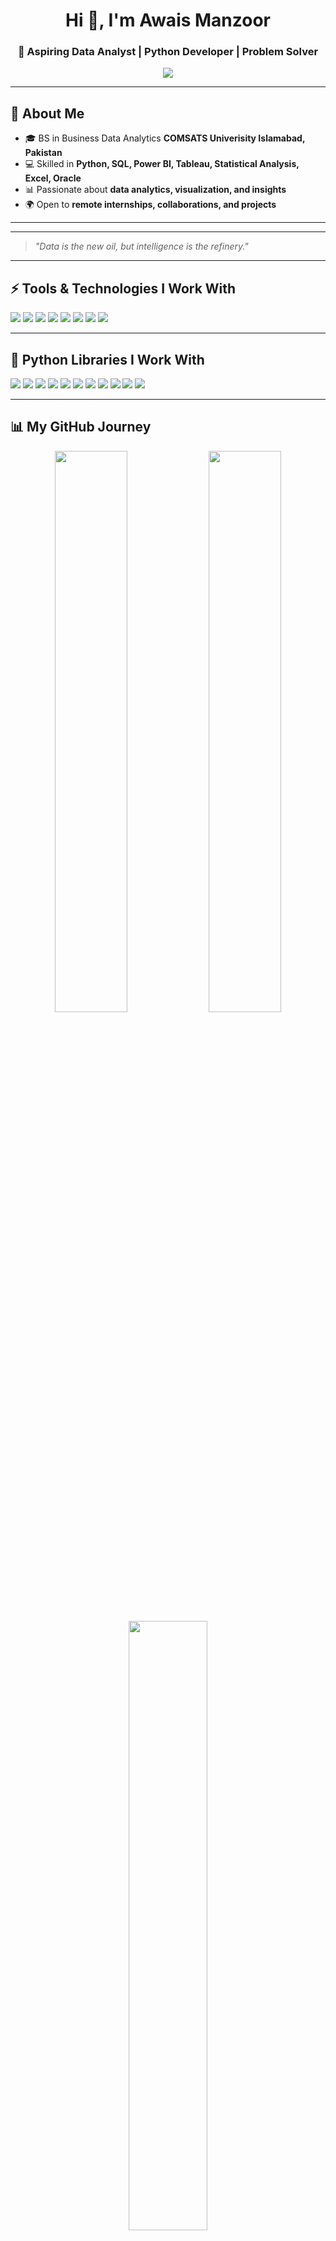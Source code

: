 <!-- Profile Header -->
<h1 align="center">Hi 👋, I'm Awais Manzoor</h1>
<h3 align="center">🚀 Aspiring Data Analyst | Python Developer | Problem Solver</h3>

<p align="center">
  <img src="https://readme-typing-svg.herokuapp.com?color=1E90FF&size=24&center=true&vCenter=true&width=600&height=45&lines=Data+Analytics+%7C+Python+Programming;SQL+%7C+Excel+%7C+Power+BI+%7C+Tableau;Turning+Data+into+Actionable+Insights" />
</p>

---

## 🔹 About Me
- 🎓 BS in Business Data Analytics  **COMSATS Univerisity Islamabad, Pakistan**  
- 💻 Skilled in **Python, SQL, Power BI, Tableau, Statistical Analysis, Excel, Oracle**  
- 📊 Passionate about **data analytics, visualization, and insights**  
- 🌍 Open to **remote internships, collaborations, and projects**  

---

---
> *"Data is the new oil, but intelligence is the refinery."*  

---

## ⚡ Tools & Technologies I Work With  

<p align="left">
  <img src="https://img.shields.io/badge/Python-1E90FF?style=for-the-badge&logo=python&logoColor=white" />
  <img src="https://img.shields.io/badge/SQL-4682B4?style=for-the-badge&logo=postgresql&logoColor=white" />
  <img src="https://img.shields.io/badge/Oracle-FF0000?style=for-the-badge&logo=oracle&logoColor=white" />
  <img src="https://img.shields.io/badge/Excel-217346?style=for-the-badge&logo=microsoft-excel&logoColor=white" />
  <img src="https://img.shields.io/badge/PowerPoint-B7472A?style=for-the-badge&logo=microsoft-powerpoint&logoColor=white" />
  <img src="https://img.shields.io/badge/Power%20BI-F2C811?style=for-the-badge&logo=powerbi&logoColor=black" />
  <img src="https://img.shields.io/badge/Tableau-E97627?style=for-the-badge&logo=tableau&logoColor=white" />
  <img src="https://img.shields.io/badge/Statistics-3B82F6?style=for-the-badge&logo=mathworks&logoColor=white" />
</p>

---

## 🐍 Python Libraries I Work With  

<p align="left">
  <img src="https://img.shields.io/badge/NumPy-013243?style=for-the-badge&logo=numpy&logoColor=white" />
  <img src="https://img.shields.io/badge/Pandas-150458?style=for-the-badge&logo=pandas&logoColor=white" />
  <img src="https://img.shields.io/badge/Seaborn-007ACC?style=for-the-badge&logo=python&logoColor=white" />
  <img src="https://img.shields.io/badge/Matplotlib-005C9E?style=for-the-badge&logo=plotly&logoColor=white" />
  <img src="https://img.shields.io/badge/Scikit--Learn-F7931E?style=for-the-badge&logo=scikit-learn&logoColor=white" />
  <img src="https://img.shields.io/badge/YData%20Profiling-5A9BD5?style=for-the-badge&logo=python&logoColor=white" />
  <img src="https://img.shields.io/badge/Skimpy-3B82F6?style=for-the-badge&logo=python&logoColor=white" />
  <img src="https://img.shields.io/badge/Sweetviz-00BFFF?style=for-the-badge&logo=python&logoColor=white" />
  <img src="https://img.shields.io/badge/D--Tale-FF4500?style=for-the-badge&logo=python&logoColor=white" />
  <img src="https://img.shields.io/badge/PyGWalker-8A2BE2?style=for-the-badge&logo=python&logoColor=white" />
  <img src="https://img.shields.io/badge/LIDA-FFD700?style=for-the-badge&logo=python&logoColor=black" />
</p>

---

## 📊 My GitHub Journey  

<div align="center">
  <img src="https://github-readme-stats.vercel.app/api?username=Awais11227&show_icons=true&theme=default&hide_border=true&title_color=1E90FF&icon_color=00BFFF&text_color=0f172a" width="48%" />
  <img src="https://github-readme-streak-stats.herokuapp.com/?user=Awais11227&theme=default&hide_border=true&ring=1E90FF&fire=FF6347&currStreakLabel=4682B4" width="48%" />
</div>

<div align="center">
  <img src="https://github-readme-stats.vercel.app/api/top-langs/?username=Awais11227&layout=compact&theme=default&hide_border=true&title_color=1E90FF&text_color=0f172a" width="50%" />
</div>


---

## 💼 Experience

### 📌 Data Analytics Intern — *Elevvo Pathways*  
*Cairo, Egypt · Remote · Aug 2025 – Present*  
- Applied **EDA techniques** on real-world datasets (Titanic dataset).  
- Worked with **Python (Pandas, Matplotlib, Seaborn) and SQL** for data cleaning & visualization.  
- Built dashboards, reports, and presentations to communicate findings effectively.  
- Strengthened **problem-solving skills** through self-paced projects & mentorship.  

---

### 📌 Python Programming Intern — *Code Sentinel*  
*Remote · Aug 2025 (1 month)*  
- Completed a **4-week internship** focused on Python programming.  
- Gained experience in **problem-solving, debugging, and best practices** in software development.  
- Worked on **real-world projects** involving **GUI development (Tkinter/PyQt)**.  

---

## 📈 Contributions & Growth  

<div align="center" style="margin: 30px 0;">
  <img src="https://github-readme-activity-graph.vercel.app/graph?username=Awais11227&custom_title=Awais%20Manzoor's%20GitHub%20Activity%20Graph&bg_color=0D1117&color=58A6FF&line=1F6FEB&point=58A6FF&area_color=1F6FEB&title_color=58A6FF&area=true&hide_border=true&radius=15" width="100%"/>
</div>

---

## 🌟 My World Beyond Analytics  

<div align="center" style="margin: 30px 0;">
  <table style="border: none;">
    <tr>
      <td align="center" width="200" style="padding: 20px;">
        <img src="https://media.giphy.com/media/3o7TKSjRrfIPjeiVyM/giphy.gif" width="80" height="80"><br>
        <b style="color: #1E90FF;">Cricket Enthusiast 🎯</b>
      </td>
      <td align="center" width="200" style="padding: 20px;">
        <img src="https://media.giphy.com/media/xT9IgzoKnwFNmISR8I/giphy.gif" width="80" height="80"><br>
        <b style="color: #4682B4;">Analytical Thinking 🧠</b>
      </td>
      <td align="center" width="200" style="padding: 20px;">
        <img src="https://media.giphy.com/media/LaVp0AyqR5bGsC5Cbm/giphy.gif" width="80" height="80"><br>
        <b style="color: #3B82F6;">Data Analytics 📈</b>
      </td>
      <td align="center" width="200" style="padding: 20px;">
        <img src="https://media.giphy.com/media/WFZvB7VIXBgiz3oDXE/giphy.gif" width="80" height="80"><br>
        <b style="color: #00BFFF;">Growth 🌱</b>
      </td>
    </tr>
  </table>
</div>

---

## 📡 Reach & Stats  

<div align="center" style="margin: 30px 0;">
  <img src="https://komarev.com/ghpvc/?username=Awais11227&color=4682B4&style=for-the-badge&label=PROFILE+VIEWS" height="35"/>
  <img src="https://img.shields.io/github/followers/Awais11227?color=1E90FF&style=for-the-badge&logo=github&label=FOLLOWERS" height="35"/>
  <img src="https://img.shields.io/github/stars/Awais11227?color=00BFFF&style=for-the-badge&logo=github&label=STARS" height="35"/>
</div>

---

## 🧠 Data Wisdom  

<div align="center" style="padding: 30px; border-radius: 20px; margin: 30px 0;"> 
  <img src="https://quotes-github-readme.vercel.app/api?type=horizontal&theme=tokyonight&quote=Data%20is%20the%20new%20oil,%20but%20intelligence%20is%20the%20refinery.&author=Awais%20Manzoor" style="border-radius: 10px;"/> 
</div> 

---

## 🚀 Explore My Projects  

<div align="center">
  <a href="https://github.com/Awais11227?tab=repositories">
    <img src="https://img.shields.io/badge/🚀_View_All_Projects-1E90FF?style=for-the-badge&logoColor=white&labelColor=0f172a" height="50" style="border-radius: 25px;"/>
  </a>
</div>
<b style="font-size: 18px; color: #1E90FF;">⭐ Star my repositories if you find them helpful!</b><br>
<em style="color: #3B82F6;">Let's connect and create something impactful together! 💙</em>

---

### 💎 Personal Stamp  

<p align="center">
  <img src="https://readme-typing-svg.demolab.com?font=Pacifico&size=30&duration=4000&pause=800&color=00BFFF,1E90FF,3B82F6&center=true&vCenter=true&width=700&height=60&lines=+Created+by+Awais+Manzoor+" />
</p>

<p align="center">
  <img src="https://capsule-render.vercel.app/api?type=waving&color=1E90FF,00BFFF,3B82F6&height=100&section=footer"/>
</p>

---

## 🌐 Find Me Online  

- LinkedIn: [Awais Manzoor](https://www.linkedin.com/in/awaismanzoor/)  
- GitHub: [Awais11227](https://github.com/Awais11227)  

